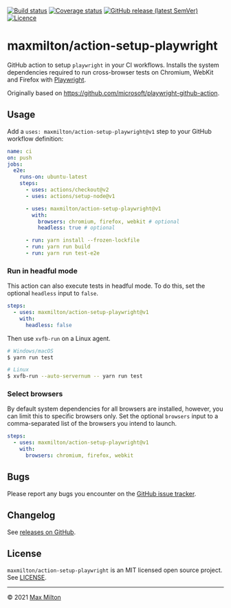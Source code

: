 [![Build status](https://img.shields.io/github/workflow/status/maxmilton/action-setup-playwright/ci)](https://github.com/maxmilton/action-setup-playwright/actions)
[![Coverage status](https://img.shields.io/codeclimate/coverage/MaxMilton/action-setup-playwright)](https://codeclimate.com/github/MaxMilton/action-setup-playwright)
[![GitHub release (latest SemVer)](https://img.shields.io/github/v/release/maxmilton/action-setup-playwright)](https://github.com/maxmilton/action-setup-playwright/releases)
[![Licence](https://img.shields.io/github/license/maxmilton/action-setup-playwright.svg)](https://github.com/maxmilton/action-setup-playwright/blob/master/LICENSE)

# maxmilton/action-setup-playwright

GitHub action to setup `playwright` in your CI workflows. Installs the system dependencies required to run cross-browser tests on Chromium, WebKit and Firefox with [Playwright](https://github.com/microsoft/playwright).

Originally based on <https://github.com/microsoft/playwright-github-action>.

## Usage

Add a `uses: maxmilton/action-setup-playwright@v1` step to your GitHub workflow definition:

```yml
name: ci
on: push
jobs:
  e2e:
    runs-on: ubuntu-latest
    steps:
      - uses: actions/checkout@v2
      - uses: actions/setup-node@v1

      - uses: maxmilton/action-setup-playwright@v1
        with:
          browsers: chromium, firefox, webkit # optional
          headless: true # optional

      - run: yarn install --frozen-lockfile
      - run: yarn run build
      - run: yarn run test-e2e
```

### Run in headful mode

This action can also execute tests in headful mode. To do this, set the optional `headless` input to `false`.

```yml
steps:
  - uses: maxmilton/action-setup-playwright@v1
    with:
      headless: false
```

Then use `xvfb-run` on a Linux agent.

```sh
# Windows/macOS
$ yarn run test

# Linux
$ xvfb-run --auto-servernum -- yarn run test
```

### Select browsers

By default system dependencies for all browsers are installed, however, you can limit this to specific browsers only. Set the optional `browsers` input to a comma-separated list of the browsers you intend to launch.

```yml
steps:
  - uses: maxmilton/action-setup-playwright@v1
    with:
      browsers: chromium, firefox, webkit
```

## Bugs

Please report any bugs you encounter on the [GitHub issue tracker](https://github.com/maxmilton/action-setup-playwright/issues).

## Changelog

See [releases on GitHub](https://github.com/maxmilton/action-setup-playwright/releases).

## License

`maxmilton/action-setup-playwright` is an MIT licensed open source project. See [LICENSE](https://github.com/maxmilton/action-setup-playwright/blob/master/LICENSE).

---

© 2021 [Max Milton](https://maxmilton.com)
